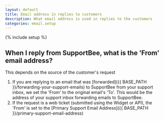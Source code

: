 ```yaml
---
layout: default
title: Email address in replies to customers
description: What email address is used in replies to the customers
categories: email.setup
---
```


{% include setup %}

When I reply from SupportBee, what is the 'From' email address? 
---------------------------------------------------------------

This depends on the source of the customer's request

1. If you are replying to an email that was [forwarded]({{ BASE_PATH }}/forwarding-your-support-emails) to SupportBee from your support inbox, we set the 'From' to the original email's 'To'. This would be the address of your support inbox forwarding emails to SupportBee.
2. If the request is a web ticket (submitted using the Widget or API), the 'From' is set to the [Primary Support Email Address]({{ BASE_PATH }}/primary-support-email-address)
